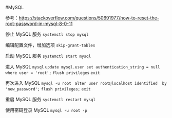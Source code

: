 #MySQL

参考：https://stackoverflow.com/questions/50691977/how-to-reset-the-root-password-in-mysql-8-0-11

停止 MySQL 服务 `systemctl stop mysql`

编辑配置文件，增加选项 `skip-grant-tables`

启动 MySQL 服务 `systemctl start mysql`

进入 MySQL `mysql`
	`update mysql.user set authentication_string = null where user = 'root';`
	`flush privileges`
	`exit`

再次进入 MySQL `mysql -u root `
	`alter user root@localhost identified  by 'new_password';`
	`flush privileges;`
	`exit`

重启 MySQL 服务 `systemctl restart mysql`

使用密码登录 MySQL `mysql -u root -p`